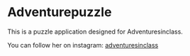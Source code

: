 # Adventurepuzzle

This is a puzzle application designed for Adventuresinclass.

You can follow her on instagram: [adventuresinclass](https://www.instagram.com/adventuresinclass/)

